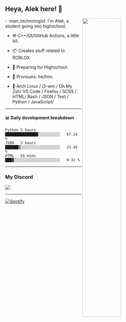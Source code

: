 ## Heya, Alek here! :wave:

<img align="right" width="50%" src="https://github.com/Alektherblxdev/Github-Stats/blob/master/generated/overview.svg">
-   :man_technologist: I'm Alek, a student going into highschool. 

-   :hammer_and_pick: C++/Qt/GitHub Actions, a little bit.

-   :package: Creates stuff related to ROBLOX

-   :seedling: Preparing for Highschool.

-   :man: Pronouns: he/him.

-   :pencil: Arch Linux / i3-wm / Oh My Zsh/ VS Code / Firefox / SCSS / HTML/ Bash / JSON / Text / Python / JavaScript/

---


#### :bar_chart: Daily development breakdown

<!--START_SECTION:waka-->
```text
Python 5 hours         ███████████████░░░░░░░░░░   67.24 % 
JSON   3 hours         ██████▒░░░░░░░░░░░░░░░░░░   23.45 % 
HTML   55 mins         ███▓░░░░░░░░░░░░░░░░░░░░░   9.31 % 
```
<!--END_SECTION:waka-->
---

### My Discord 

<img src="https://discord.c99.nl/widget/theme-3/778778741886418965.png" />

---


[![Spotify](https://alektherblxdev.vercel.app/api/spotify)](https://open.spotify.com/user/2yaxc17cthzjy4tu2evlvjt1d)
